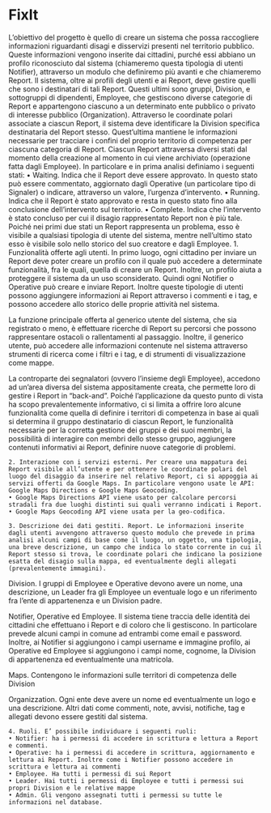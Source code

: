 # FixIt

L’obiettivo del progetto è quello di creare un sistema che possa raccogliere informazioni riguardanti disagi e disservizi presenti nel territorio pubblico. Queste informazioni vengono inserite dai cittadini, purché essi abbiano un profilo riconosciuto dal sistema (chiameremo questa tipologia di utenti Notifier), attraverso un modulo che definiremo più avanti e che chiameremo Report. Il sistema, oltre ai profili degli utenti e ai Report, deve gestire quelli che sono i destinatari di tali Report. Questi ultimi sono gruppi, Division, e sottogruppi di dipendenti, Employee, che gestiscono diverse categorie di Report e appartengono ciascuno a un determinato ente pubblico o privato di interesse pubblico (Organization).
Attraverso le coordinate polari associate a ciascun Report, il sistema deve identificare la Division specifica destinataria del Report stesso. Quest’ultima mantiene le informazioni necessarie per tracciare i confini del proprio territorio di competenza per ciascuna categoria di Report.
Ciascun Report attraversa diversi stati dal momento della creazione al momento in cui viene archiviato (operazione fatta dagli Employee). In particolare e in prima analisi definiamo i seguenti stati:
    • Waiting. Indica che il Report deve essere approvato. In questo stato può essere commentato, aggiornato dagli Operative (un particolare tipo di Signaler) o indicare, attraverso un valore, l’urgenza d’intervento.
    • Running. Indica che il Report è stato approvato e resta in questo stato fino alla conclusione dell’intervento sul territorio.
    • Complete. Indica che l’intervento è stato concluso per cui il disagio rappresentato Report non è più tale.
Poiché nei primi due stati un Report rappresenta un problema, esso è visibile a qualsiasi tipologia di utente del sistema, mentre nell’ultimo stato esso è visibile solo nello storico del suo creatore e dagli Employee.
    1. Funzionalità offerte agli utenti. In primo luogo, ogni cittadino per inviare un Report deve poter creare un profilo con il quale può accedere a determinate funzionalità, fra le quali, quella di creare un Report. Inoltre, un profilo aiuta a proteggere il sistema da un uso sconsiderato. Quindi ogni Notifier o Operative può creare e inviare Report. Inoltre queste tipologie di utenti possono aggiungere informazioni ai Report attraverso i commenti e i tag, e possono accedere allo storico delle proprie attività nel sistema.

La funzione principale offerta al generico utente del sistema, che sia registrato o meno, è effettuare ricerche di Report su percorsi che possono rappresentare ostacoli o rallentamenti al passaggio. Inoltre, il generico utente, può accedere alle informazioni contenute nel sistema attraverso strumenti di ricerca come i filtri e i tag, e di strumenti di visualizzazione come mappe.

La controparte dei segnalatori (ovvero l’insieme degli Employee), accedono ad un’area diversa del sistema appositamente creata, che permette loro di gestire i Report in “back-and”. Poiché l’applicazione da questo punto di vista ha scopo prevalentemente informativo, ci si limita a offrire loro alcune funzionalità come quella di definire i territori di competenza in base ai quali si determina il gruppo destinatario di ciascun Report, le funzionalità necessarie per la corretta gestione dei gruppi e dei suoi membri, la possibilità di interagire con membri dello stesso gruppo, aggiungere contenuti informativi ai Report, definire nuove categorie di problemi.

    2. Interazione con i servizi esterni. Per creare una mappatura dei Report visibile all’utente e per ottenere le coordinate polari del luogo del disaggio da inserire nel relativo Report, ci si appoggia ai servizi offerti da Google Maps. In particolare vengono usate le API: Google Maps Directions e Google Maps Geocoding.
    • Google Maps Directions API viene usato per calcolare percorsi stradali fra due luoghi distinti sui quali verranno indicati i Report.
    • Google Maps Geocoding API viene usata per la geo-codifica.

    3. Descrizione dei dati gestiti. Report. Le informazioni inserite dagli utenti avvengono attraverso questo modulo che prevede in prima analisi alcuni campi di base come il luogo, un oggetto, una tipologia, una breve descrizione, un campo che indica lo stato corrente in cui il Report stesso si trova, le coordinate polari che indicano la posizione esatta del disagio sulla mappa, ed eventualmente degli allegati (prevalentemente immagini).

Division. I gruppi di Employee e Operative devono avere un nome, una descrizione, un Leader fra gli Employee un eventuale logo e un riferimento fra l’ente di appartenenza e un Division padre.

Notifier, Operative ed Employee. Il sistema tiene traccia delle identità dei cittadini che effettuano i Report e di coloro che li gestiscono. In particolare prevede alcuni campi in comune ad entrambi come email e password. Inoltre, ai Notifier si aggiungono i campi username e immagine profilo, ai Operative ed Employee si aggiungono i campi nome, cognome, la Division di appartenenza ed eventualmente una matricola.

Maps. Contengono le informazioni sulle territori di competenza delle Division

Organizzation. Ogni ente deve avere un nome ed eventualmente un logo e una descrizione.
Altri dati come commenti, note, avvisi, notifiche, tag e allegati devono essere gestiti dal sistema.

    4. Ruoli. E’ possibile individuare i seguenti ruoli:
    • Notifier: ha i permessi di accedere in scrittura e lettura a Report e commenti.
    • Operative: ha i permessi di accedere in scrittura, aggiornamento e lettura ai Report. Inoltre come i Notifier possono accedere in scrittura e lettura ai commenti
    • Employee. Ha tutti i permessi di sui Report
    • Leader. Hai tutti i permessi di Employee e tutti i permessi sui propri Division e le relative mappe
    • Admin. Gli vengono assegnati tutti i permessi su tutte le informazioni nel database.
